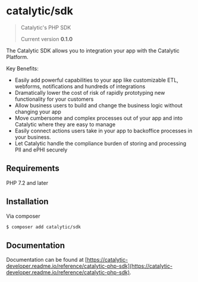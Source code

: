 # catalytic/sdk
> Catalytic's PHP SDK
>
> Current version **0.1.0**

The Catalytic SDK allows you to integration your app with the Catalytic Platform.

Key Benefits:

 - Easily add powerful capabilities to your app like customizable ETL, webforms, notifications and hundreds of integrations
 - Dramatically lower the cost of risk of rapidly prototyping new functionality for your customers
 - Allow business users to build and change the business logic without changing your app
 - Move cumbersome and complex processes out of your app and into Catalytic where they are easy to manage
 - Easily connect actions users take in your app to backoffice processes in your business.
 - Let Catalytic handle the compliance burden of storing and processing PII and ePHI securely


## Requirements
PHP 7.2 and later

## Installation
Via composer

```sh
$ composer add catalytic/sdk
```

## Documentation
Documentation can be found at [https://catalytic-developer.readme.io/reference/catalytic-php-sdk](https://catalytic-developer.readme.io/reference/catalytic-php-sdk).
